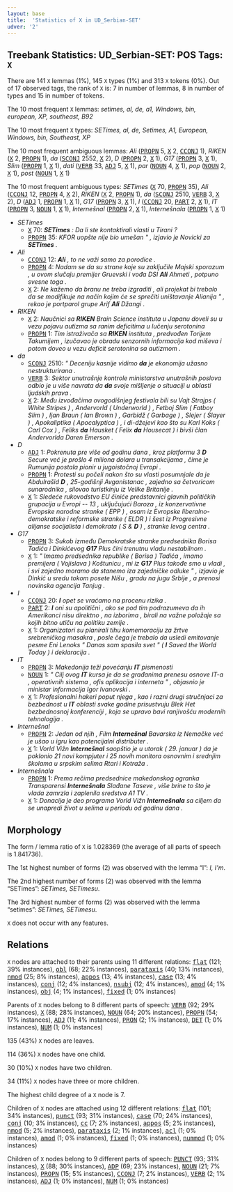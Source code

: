 ```yaml
---
layout: base
title:  'Statistics of X in UD_Serbian-SET'
udver: '2'
---
```


## Treebank Statistics: UD_Serbian-SET: POS Tags: `X`

There are 141 `X` lemmas (1%), 145 `X` types (1%) and 313 `X` tokens (0%).
Out of 17 observed tags, the rank of `X` is: 7 in number of lemmas, 8 in number of types and 15 in number of tokens.

The 10 most frequent `X` lemmas: <em>setimes, al, de, a1, Windows, bin, european, XP, southeast, B92</em>

The 10 most frequent `X` types:  <em>SETimes, al, de, Setimes, A1, European, Windows, bin, Southeast, XP</em>

The 10 most frequent ambiguous lemmas: <em>Ali</em> (<tt><a href="sr_set-pos-PROPN.html">PROPN</a></tt> 5, <tt><a href="sr_set-pos-X.html">X</a></tt> 2, <tt><a href="sr_set-pos-CCONJ.html">CCONJ</a></tt> 1), <em>RIKEN</em> (<tt><a href="sr_set-pos-X.html">X</a></tt> 2, <tt><a href="sr_set-pos-PROPN.html">PROPN</a></tt> 1), <em>da</em> (<tt><a href="sr_set-pos-SCONJ.html">SCONJ</a></tt> 2552, <tt><a href="sr_set-pos-X.html">X</a></tt> 2), <em>D</em> (<tt><a href="sr_set-pos-PROPN.html">PROPN</a></tt> 2, <tt><a href="sr_set-pos-X.html">X</a></tt> 1), <em>G17</em> (<tt><a href="sr_set-pos-PROPN.html">PROPN</a></tt> 3, <tt><a href="sr_set-pos-X.html">X</a></tt> 1), <em>Slim</em> (<tt><a href="sr_set-pos-PROPN.html">PROPN</a></tt> 1, <tt><a href="sr_set-pos-X.html">X</a></tt> 1), <em>dati</em> (<tt><a href="sr_set-pos-VERB.html">VERB</a></tt> 33, <tt><a href="sr_set-pos-ADJ.html">ADJ</a></tt> 5, <tt><a href="sr_set-pos-X.html">X</a></tt> 1), <em>par</em> (<tt><a href="sr_set-pos-NOUN.html">NOUN</a></tt> 4, <tt><a href="sr_set-pos-X.html">X</a></tt> 1), <em>pop</em> (<tt><a href="sr_set-pos-NOUN.html">NOUN</a></tt> 2, <tt><a href="sr_set-pos-X.html">X</a></tt> 1), <em>post</em> (<tt><a href="sr_set-pos-NOUN.html">NOUN</a></tt> 1, <tt><a href="sr_set-pos-X.html">X</a></tt> 1)

The 10 most frequent ambiguous types:  <em>SETimes</em> (<tt><a href="sr_set-pos-X.html">X</a></tt> 70, <tt><a href="sr_set-pos-PROPN.html">PROPN</a></tt> 35), <em>Ali</em> (<tt><a href="sr_set-pos-CCONJ.html">CCONJ</a></tt> 12, <tt><a href="sr_set-pos-PROPN.html">PROPN</a></tt> 4, <tt><a href="sr_set-pos-X.html">X</a></tt> 2), <em>RIKEN</em> (<tt><a href="sr_set-pos-X.html">X</a></tt> 2, <tt><a href="sr_set-pos-PROPN.html">PROPN</a></tt> 1), <em>da</em> (<tt><a href="sr_set-pos-SCONJ.html">SCONJ</a></tt> 2510, <tt><a href="sr_set-pos-VERB.html">VERB</a></tt> 3, <tt><a href="sr_set-pos-X.html">X</a></tt> 2), <em>D</em> (<tt><a href="sr_set-pos-ADJ.html">ADJ</a></tt> 1, <tt><a href="sr_set-pos-PROPN.html">PROPN</a></tt> 1, <tt><a href="sr_set-pos-X.html">X</a></tt> 1), <em>G17</em> (<tt><a href="sr_set-pos-PROPN.html">PROPN</a></tt> 3, <tt><a href="sr_set-pos-X.html">X</a></tt> 1), <em>I</em> (<tt><a href="sr_set-pos-CCONJ.html">CCONJ</a></tt> 20, <tt><a href="sr_set-pos-PART.html">PART</a></tt> 2, <tt><a href="sr_set-pos-X.html">X</a></tt> 1), <em>IT</em> (<tt><a href="sr_set-pos-PROPN.html">PROPN</a></tt> 3, <tt><a href="sr_set-pos-NOUN.html">NOUN</a></tt> 1, <tt><a href="sr_set-pos-X.html">X</a></tt> 1), <em>Internešnal</em> (<tt><a href="sr_set-pos-PROPN.html">PROPN</a></tt> 2, <tt><a href="sr_set-pos-X.html">X</a></tt> 1), <em>Internešnala</em> (<tt><a href="sr_set-pos-PROPN.html">PROPN</a></tt> 1, <tt><a href="sr_set-pos-X.html">X</a></tt> 1)


* <em>SETimes</em>
  * <tt><a href="sr_set-pos-X.html">X</a></tt> 70: <em><b>SETimes</b> : Da li ste kontaktirali vlasti u Tirani ?</em>
  * <tt><a href="sr_set-pos-PROPN.html">PROPN</a></tt> 35: <em>KFOR uopšte nije bio umešan " , izjavio je Novicki za <b>SETimes</b> .</em>
* <em>Ali</em>
  * <tt><a href="sr_set-pos-CCONJ.html">CCONJ</a></tt> 12: <em><b>Ali</b> , to ne važi samo za porodice .</em>
  * <tt><a href="sr_set-pos-PROPN.html">PROPN</a></tt> 4: <em>Nadam se da su strane koje su zaključile Majski sporazum , u ovom slučaju premijer Gruevski i vođa DSI <b>Ali</b> Ahmeti , potpuno svesne toga .</em>
  * <tt><a href="sr_set-pos-X.html">X</a></tt> 2: <em>Ne kažemo da branu ne treba izgraditi , ali projekat bi trebalo da se modifikuje na način kojim će se sprečiti uništavanje Alianija " , rekao je portparol grupe Arif <b>Ali</b> Džangi .</em>
* <em>RIKEN</em>
  * <tt><a href="sr_set-pos-X.html">X</a></tt> 2: <em>Naučnici sa <b>RIKEN</b> Brain Science instituta u Japanu doveli su u vezu pojavu autizma sa ranim deficitima u lučenju serotonina</em>
  * <tt><a href="sr_set-pos-PROPN.html">PROPN</a></tt> 1: <em>Tim istraživača sa <b>RIKEN</b> instituta , predvođen Torijem Takumijem , izučavao je obradu senzornih informacija kod miševa i potom doveo u vezu deficit serotonina sa autizmom .</em>
* <em>da</em>
  * <tt><a href="sr_set-pos-SCONJ.html">SCONJ</a></tt> 2510: <em>" Deceniju kasnije vidimo <b>da</b> je ekonomija užasno nestrukturirana .</em>
  * <tt><a href="sr_set-pos-VERB.html">VERB</a></tt> 3: <em>Sektor unutrašnje kontrole ministarstva unutrašnih poslova odbio je u više navrata da <b>da</b> svoje mišljenje o situaciji u oblasti ljudskih prava .</em>
  * <tt><a href="sr_set-pos-X.html">X</a></tt> 2: <em>Među izvođačima ovogodišnjeg festivala bili su Vajt Strajps ( White Stripes ) , Andervorld ( Underworld ) , Fetboj Slim ( Fatboy Slim ) , Ijan Braun ( Ian Brown ) , Garbidž ( Garbage ) , Slejer ( Slayer ) , Apokaliptika ( Apocalyptica ) , i di-džejevi kao što su Karl Koks ( Carl Cox ) , Feliks <b>da</b> Hausket ( Felix <b>da</b> Housecat ) i bivši član Andervorlda Daren Emerson .</em>
* <em>D</em>
  * <tt><a href="sr_set-pos-ADJ.html">ADJ</a></tt> 1: <em>Pokrenuta pre više od godinu dana , kroz platformu 3 <b>D</b> Secure već je prošlo 4 miliona dolara u transakcijama , čime je Rumunija postala pionir u jugoistočnoj Evropi .</em>
  * <tt><a href="sr_set-pos-PROPN.html">PROPN</a></tt> 1: <em>Protesti su počeli nakon što su vlasti posumnjale da je Abdulrašid <b>D</b> , 25-godišnji Avganistanac , zajedno sa četvoricom sunarodnika , silovao turistkinju iz Velike Britanije .</em>
  * <tt><a href="sr_set-pos-X.html">X</a></tt> 1: <em>Sledeće rukovodstvo EU činiće predstavnici glavnih političkih grupacija u Evropi -- 13 , uključujući Baroza , iz konzervativne Evropske narodne stranke ( EPP ) , osam iz Evropske liberalno-demokratske i reformske stranke ( ELDR ) i šest iz Progresivne alijanse socijalista i demokrata ( S & <b>D</b> ) , stranke levog centra .</em>
* <em>G17</em>
  * <tt><a href="sr_set-pos-PROPN.html">PROPN</a></tt> 3: <em>Sukob između Demokratske stranke predsednika Borisa Tadića i Dinkićevog <b>G17</b> Plus čini trenutnu vladu nestabilnom .</em>
  * <tt><a href="sr_set-pos-X.html">X</a></tt> 1: <em>" Imamo predsednika republike ( Borisa ) Tadića , imamo premijera ( Vojislava ) Koštunicu , mi iz <b>G17</b> Plus takođe smo u vladi , i svi zajedno moramo da stanemo iza zajedničke odluke " , izjavio je Dinkić u sredu tokom posete Nišu , gradu na jugu Srbije , a prenosi novinska agencija Tanjug .</em>
* <em>I</em>
  * <tt><a href="sr_set-pos-CCONJ.html">CCONJ</a></tt> 20: <em><b>I</b> opet se vraćamo na procenu rizika .</em>
  * <tt><a href="sr_set-pos-PART.html">PART</a></tt> 2: <em><b>I</b> oni su apolitični , ako se pod tim podrazumeva da ih Amerikanci nisu direktno , na izborima , birali na važne položaje sa kojih bitno utiču na politiku zemlje .</em>
  * <tt><a href="sr_set-pos-X.html">X</a></tt> 1: <em>Organizatori su planirali tihu komemoraciju za žrtve srebreničkog masakra , posle čega je trebalo da usledi emitovanje pesme Eni Lenoks " Danas sam spasila svet " ( <b>I</b> Saved the World Today ) i deklaracija .</em>
* <em>IT</em>
  * <tt><a href="sr_set-pos-PROPN.html">PROPN</a></tt> 3: <em>Makedonija teži povećanju <b>IT</b> pismenosti</em>
  * <tt><a href="sr_set-pos-NOUN.html">NOUN</a></tt> 1: <em>" Cilj ovog <b>IT</b> kursa je da se građanima prenesu osnove IT-a , operativnih sistema , ofis aplikacija i interneta " , objasnio je ministar informacija Igor Ivanovski .</em>
  * <tt><a href="sr_set-pos-X.html">X</a></tt> 1: <em>Profesionalni hakeri poput njega , kao i razni drugi stručnjaci za bezbednost u <b>IT</b> oblasti svake godine prisustvuju Blek Het bezbednosnoj konferenciji , koja se upravo bavi ranjivošću modernih tehnologija .</em>
* <em>Internešnal</em>
  * <tt><a href="sr_set-pos-PROPN.html">PROPN</a></tt> 2: <em>Jedan od njih , Film <b>Internešnal</b> Bavarska iz Nemačke već je ušao u igru kao potencijalni distributer .</em>
  * <tt><a href="sr_set-pos-X.html">X</a></tt> 1: <em>Vorld Vižn <b>Internešnal</b> saopštio je u utorak ( 29. januar ) da je poklonio 21 novi kompjuter i 25 novih monitora osnovnim i srednjim školama u srpskim selima Rtari i Kotraža .</em>
* <em>Internešnala</em>
  * <tt><a href="sr_set-pos-PROPN.html">PROPN</a></tt> 1: <em>Prema rečima predsednice makedonskog ogranka Transparensi <b>Internešnala</b> Slađane Taseve , više brine to što je vlada zamrzla i zaplenila sredstva A1 TV .</em>
  * <tt><a href="sr_set-pos-X.html">X</a></tt> 1: <em>Donacija je deo programa Vorld Vižn <b>Internešnala</b> sa ciljem da se unapredi život u selima u periodu od godinu dana .</em>

## Morphology

The form / lemma ratio of `X` is 1.028369 (the average of all parts of speech is 1.841736).

The 1st highest number of forms (2) was observed with the lemma “I”: <em>I, I'm</em>.

The 2nd highest number of forms (2) was observed with the lemma “SETimes”: <em>SETimes, SETimesu</em>.

The 3rd highest number of forms (2) was observed with the lemma “setimes”: <em>SETimes, SETimesu</em>.

`X` does not occur with any features.


## Relations

`X` nodes are attached to their parents using 11 different relations: <tt><a href="sr_set-dep-flat.html">flat</a></tt> (121; 39% instances), <tt><a href="sr_set-dep-obl.html">obl</a></tt> (68; 22% instances), <tt><a href="sr_set-dep-parataxis.html">parataxis</a></tt> (40; 13% instances), <tt><a href="sr_set-dep-nmod.html">nmod</a></tt> (25; 8% instances), <tt><a href="sr_set-dep-appos.html">appos</a></tt> (13; 4% instances), <tt><a href="sr_set-dep-case.html">case</a></tt> (13; 4% instances), <tt><a href="sr_set-dep-conj.html">conj</a></tt> (12; 4% instances), <tt><a href="sr_set-dep-nsubj.html">nsubj</a></tt> (12; 4% instances), <tt><a href="sr_set-dep-amod.html">amod</a></tt> (4; 1% instances), <tt><a href="sr_set-dep-obj.html">obj</a></tt> (4; 1% instances), <tt><a href="sr_set-dep-fixed.html">fixed</a></tt> (1; 0% instances)

Parents of `X` nodes belong to 8 different parts of speech: <tt><a href="sr_set-pos-VERB.html">VERB</a></tt> (92; 29% instances), <tt><a href="sr_set-pos-X.html">X</a></tt> (88; 28% instances), <tt><a href="sr_set-pos-NOUN.html">NOUN</a></tt> (64; 20% instances), <tt><a href="sr_set-pos-PROPN.html">PROPN</a></tt> (54; 17% instances), <tt><a href="sr_set-pos-ADJ.html">ADJ</a></tt> (11; 4% instances), <tt><a href="sr_set-pos-PRON.html">PRON</a></tt> (2; 1% instances), <tt><a href="sr_set-pos-DET.html">DET</a></tt> (1; 0% instances), <tt><a href="sr_set-pos-NUM.html">NUM</a></tt> (1; 0% instances)

135 (43%) `X` nodes are leaves.

114 (36%) `X` nodes have one child.

30 (10%) `X` nodes have two children.

34 (11%) `X` nodes have three or more children.

The highest child degree of a `X` node is 7.

Children of `X` nodes are attached using 12 different relations: <tt><a href="sr_set-dep-flat.html">flat</a></tt> (101; 34% instances), <tt><a href="sr_set-dep-punct.html">punct</a></tt> (93; 31% instances), <tt><a href="sr_set-dep-case.html">case</a></tt> (70; 24% instances), <tt><a href="sr_set-dep-conj.html">conj</a></tt> (10; 3% instances), <tt><a href="sr_set-dep-cc.html">cc</a></tt> (7; 2% instances), <tt><a href="sr_set-dep-appos.html">appos</a></tt> (5; 2% instances), <tt><a href="sr_set-dep-nmod.html">nmod</a></tt> (5; 2% instances), <tt><a href="sr_set-dep-parataxis.html">parataxis</a></tt> (2; 1% instances), <tt><a href="sr_set-dep-acl.html">acl</a></tt> (1; 0% instances), <tt><a href="sr_set-dep-amod.html">amod</a></tt> (1; 0% instances), <tt><a href="sr_set-dep-fixed.html">fixed</a></tt> (1; 0% instances), <tt><a href="sr_set-dep-nummod.html">nummod</a></tt> (1; 0% instances)

Children of `X` nodes belong to 9 different parts of speech: <tt><a href="sr_set-pos-PUNCT.html">PUNCT</a></tt> (93; 31% instances), <tt><a href="sr_set-pos-X.html">X</a></tt> (88; 30% instances), <tt><a href="sr_set-pos-ADP.html">ADP</a></tt> (69; 23% instances), <tt><a href="sr_set-pos-NOUN.html">NOUN</a></tt> (21; 7% instances), <tt><a href="sr_set-pos-PROPN.html">PROPN</a></tt> (15; 5% instances), <tt><a href="sr_set-pos-CCONJ.html">CCONJ</a></tt> (7; 2% instances), <tt><a href="sr_set-pos-VERB.html">VERB</a></tt> (2; 1% instances), <tt><a href="sr_set-pos-ADJ.html">ADJ</a></tt> (1; 0% instances), <tt><a href="sr_set-pos-NUM.html">NUM</a></tt> (1; 0% instances)

